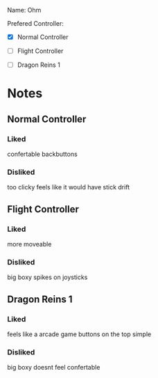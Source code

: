 Name: Ohm


Prefered Controller:
- [X]  Normal Controller
- [ ]  Flight Controller
- [ ]  Dragon Reins 1


# Notes

## Normal Controller
### Liked
confertable
backbuttons

### Disliked
too clicky
feels like it would have stick drift


## Flight Controller
### Liked
more moveable

### Disliked
big boxy
spikes on joysticks


## Dragon Reins 1
### Liked
feels like a arcade game
buttons on the top
simple
### Disliked
big 
boxy
doesnt feel confertable
